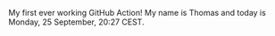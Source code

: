 My first ever working GitHub Action!
My name is Thomas and today is Monday, 25 September, 20:27 CEST. 
